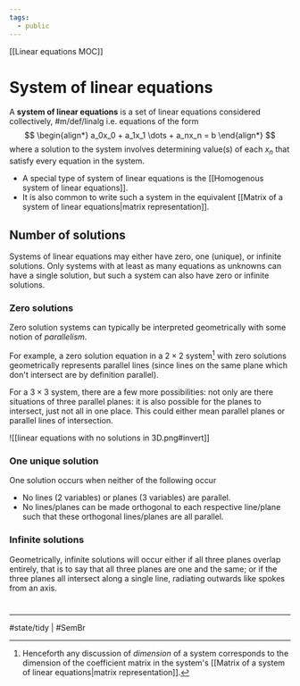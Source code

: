 ```yaml
---
tags:
  - public
---
```

[[Linear equations MOC]]
# System of linear equations
A **system of linear equations** is a set of linear equations considered collectively, #m/def/linalg 
i.e. equations of the form
$$
\begin{align*}
a_0x_0 + a_1x_1 \dots + a_nx_n = b
\end{align*}
$$
where a solution to the system involves determining value(s) of each $x_n$
that satisfy every equation in the system.

- A special type of system of linear equations is the [[Homogenous system of linear equations]].
- It is also common to write such a system in the equivalent [[Matrix of a system of linear equations|matrix representation]].

## Number of solutions
Systems of linear equations may either have zero, one (unique), or infinite solutions.
Only systems with at least as many equations as unknowns
can have a single solution,
but such a system can also have zero or infinite solutions.

### Zero solutions
Zero solution systems can typically be interpreted geometrically with some notion of _parallelism_.

For example, a zero solution equation in a $2 \times 2$ system[^dim]
with zero solutions geometrically represents parallel lines
(since lines on the same plane which don't intersect are by definition parallel).

[^dim]: Henceforth any discussion of _dimension_ of a system corresponds to the dimension of the coefficient matrix in the system's [[Matrix of a system of linear equations|matrix representation]].

For a $3 \times 3$ system, there are a few more possibilities:
not only are there situations of three parallel planes:
it is also possible for the planes to intersect, just not all in one place.
This could either mean parallel planes or parallel lines of intersection.

![[linear equations with no solutions in 3D.png#invert]]

### One unique solution
One solution occurs when neither of the following occur

- No lines (2 variables) or planes (3 variables) are parallel.
- No lines/planes can be made orthogonal to each respective line/plane such that these orthogonal lines/planes are all parallel.

### Infinite solutions
Geometrically, infinite solutions will occur 
either if all three planes overlap entirely,
that is to say that all three planes are one and the same;
or if the three planes all intersect along a single line,
radiating outwards like spokes from an axis.


#
---
#state/tidy | #SemBr
